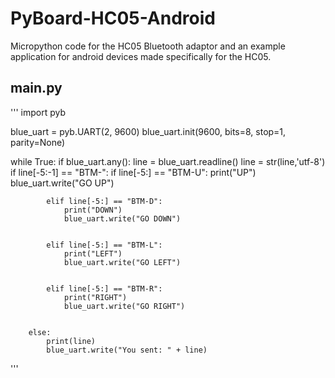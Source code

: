 # PyBoard-HC05-Android
Micropython code for the HC05 Bluetooth adaptor and an example application for android devices made specifically for the HC05.


##  main.py

'''
import pyb




blue_uart = pyb.UART(2, 9600)
blue_uart.init(9600, bits=8, stop=1, parity=None)




while True:
    if blue_uart.any():
        line = blue_uart.readline()
        line = str(line,'utf-8')
        if line[-5:-1] == "BTM-":
            if line[-5:] == "BTM-U":
                print("UP")
                blue_uart.write("GO UP")
                

            elif line[-5:] == "BTM-D":
                print("DOWN")
                blue_uart.write("GO DOWN")


            elif line[-5:] == "BTM-L":
                print("LEFT")
                blue_uart.write("GO LEFT")


            elif line[-5:] == "BTM-R":
                print("RIGHT")
                blue_uart.write("GO RIGHT")


        else:
            print(line)
            blue_uart.write("You sent: " + line)

'''

